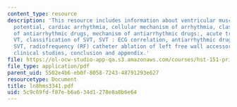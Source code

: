 ```yaml
---
content_type: resource
description: 'This resource includes information about ventricular muscle cell action
  potential, cardiac arrhythmia, cellular mechanism of arrhythmia, classification
  of antiarrhythmic drugs, mechanism of antiarrhythmic drugs:, acute treatement of
  VT, classification of SVT, SVT : ECG correlation, antiarrhythmic drug effects in
  SVT, radiofrequency (RF) catheter ablation of left free wall accessory AV connection,
  clinical studies, conclusion and appendix.'
file: https://ol-ocw-studio-app-qa.s3.amazonaws.com/courses/hst-151-principles-of-pharmacology-spring-2005/5c9c69fdf87eb6a634d1278e8a8b6e64_ln8hms3341.pdf
file_type: application/pdf
parent_uid: 5502e4b6-eb0f-8058-7243-48791293e627
resourcetype: Document
title: ln8hms3341.pdf
uid: 5c9c69fd-f87e-b6a6-34d1-278e8a8b6e64
---
```

